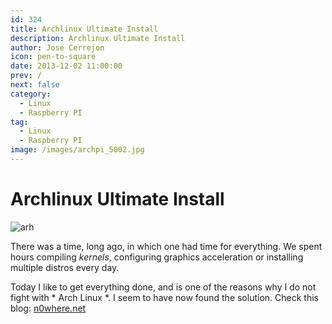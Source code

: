 ```yaml
---
id: 324
title: Archlinux Ultimate Install
description: Archlinux Ultimate Install
author: Jose Cerrejon
icon: pen-to-square
date: 2013-12-02 11:00:00
prev: /
next: false
category:
  - Linux
  - Raspberry PI
tag:
  - Linux
  - Raspberry PI
image: /images/archpi_5002.jpg
---
```


# Archlinux Ultimate Install

![arh](/images/archpi_5002.jpg)

There was a time, long ago, in which one had time for everything. We spent hours compiling *kernels*, configuring graphics acceleration or installing multiple distros every day.

Today I like to get everything done, and is one of the reasons why I do not fight with * Arch Linux *. I seem to have now found the solution. Check this blog: [n0where.net](http://www.n0where.net/archlinux-ultimate-install-script)

